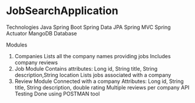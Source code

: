 # JobSearchApplication

Technologies
Java
Spring Boot
Spring Data JPA
Spring MVC
Spring Actuator
MangoDB Database 

Modules
1. Companies
Lists all the company names providing jobs
Includes company reviews
2. Job Module
Contains attributes: Long id, String title, String description,String location
Lists jobs associated with a company
3. Review Module
Connected with a company
Attributes: Long id, String title, String description, double rating
Multiple reviews per company
API Testing
Done using POSTMAN tool
